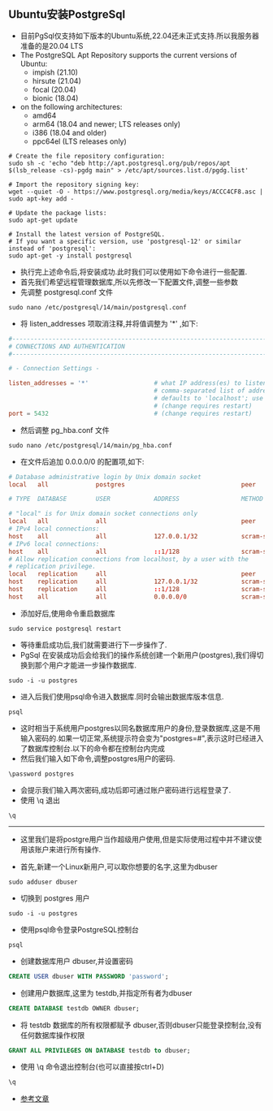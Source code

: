 ## Ubuntu安装PostgreSql

- 目前PgSql仅支持如下版本的Ubuntu系统,22.04还未正式支持.所以我服务器准备的是20.04 LTS
- The PostgreSQL Apt Repository supports the current versions of Ubuntu:
  - impish (21.10)
  - hirsute (21.04)
  - focal (20.04)
  - bionic (18.04)
- on the following architectures:
  - amd64
  - arm64 (18.04 and newer; LTS releases only)
  - i386 (18.04 and older)
  - ppc64el (LTS releases only)

```shell
# Create the file repository configuration:
sudo sh -c 'echo "deb http://apt.postgresql.org/pub/repos/apt $(lsb_release -cs)-pgdg main" > /etc/apt/sources.list.d/pgdg.list'

# Import the repository signing key:
wget --quiet -O - https://www.postgresql.org/media/keys/ACCC4CF8.asc | sudo apt-key add -

# Update the package lists:
sudo apt-get update

# Install the latest version of PostgreSQL.
# If you want a specific version, use 'postgresql-12' or similar instead of 'postgresql':
sudo apt-get -y install postgresql
```
- 执行完上述命令后,将安装成功.此时我们可以使用如下命令进行一些配置.
- 首先我们希望远程管理数据库,所以先修改一下配置文件,调整一些参数
- 先调整 postgresql.conf 文件
```shell
sudo nano /etc/postgresql/14/main/postgresql.conf
```
- 将 listen_addresses 项取消注释,并将值调整为 '*' ,如下:
```conf
#------------------------------------------------------------------------------
# CONNECTIONS AND AUTHENTICATION
#------------------------------------------------------------------------------

# - Connection Settings -

listen_addresses = '*'                  # what IP address(es) to listen on;
                                        # comma-separated list of addresses;
                                        # defaults to 'localhost'; use '*' for all
                                        # (change requires restart)
port = 5432                             # (change requires restart)
```
- 然后调整 pg_hba.conf 文件
```shell
sudo nano /etc/postgresql/14/main/pg_hba.conf
```
- 在文件后追加 0.0.0.0/0 的配置项,如下:
```conf
# Database administrative login by Unix domain socket
local   all             postgres                                peer

# TYPE  DATABASE        USER            ADDRESS                 METHOD

# "local" is for Unix domain socket connections only
local   all             all                                     peer
# IPv4 local connections:
host    all             all             127.0.0.1/32            scram-sha-256
# IPv6 local connections:
host    all             all             ::1/128                 scram-sha-256
# Allow replication connections from localhost, by a user with the
# replication privilege.
local   replication     all                                     peer
host    replication     all             127.0.0.1/32            scram-sha-256
host    replication     all             ::1/128                 scram-sha-256
host    all             all             0.0.0.0/0               scram-sha-256
```
- 添加好后,使用命令重启数据库
```shell
sudo service postgresql restart
```
- 等待重启成功后,我们就需要进行下一步操作了.
- PgSql 在安装成功后会给我们的操作系统创建一个新用户(postgres),我们得切换到那个用户才能进一步操作数据库.
```shell
sudo -i -u postgres
```
- 进入后我们使用psql命令进入数据库.同时会输出数据库版本信息.
```shell
psql
```
- 这时相当于系统用户postgres以同名数据库用户的身份,登录数据库,这是不用输入密码的.如果一切正常,系统提示符会变为"postgres=#",表示这时已经进入了数据库控制台.以下的命令都在控制台内完成
- 然后我们输入如下命令,调整postgres用户的密码.
```shell
\password postgres
```
- 会提示我们输入两次密码,成功后即可通过账户密码进行远程登录了.
- 使用 \q 退出
```shell
\q
```

---
- 这里我们是将postgre用户当作超级用户使用,但是实际使用过程中并不建议使用该账户来进行所有操作.

- 首先,新建一个Linux新用户,可以取你想要的名字,这里为dbuser
```shell
sudo adduser dbuser
```
- 切换到 postgres 用户
```shell
sudo -i -u postgres
```
- 使用psql命令登录PostgreSQL控制台
```shell
psql
```
- 创建数据库用户 dbuser,并设置密码
```sql
CREATE USER dbuser WITH PASSWORD 'password';
```
- 创建用户数据库,这里为 testdb,并指定所有者为dbuser
```sql
CREATE DATABASE testdb OWNER dbuser;
```
- 将 testdb 数据库的所有权限都赋予 dbuser,否则dbuser只能登录控制台,没有任何数据库操作权限
```sql
GRANT ALL PRIVILEGES ON DATABASE testdb to dbuser;
```
- 使用 \q 命令退出控制台(也可以直接按ctrl+D)
```bash
\q
```

- [参考文章](https://www.ruanyifeng.com/blog/2013/12/getting_started_with_postgresql.html)